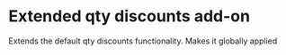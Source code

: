 # Extended qty discounts add-on

Extends the default qty discounts functionality. Makes it globally applied
